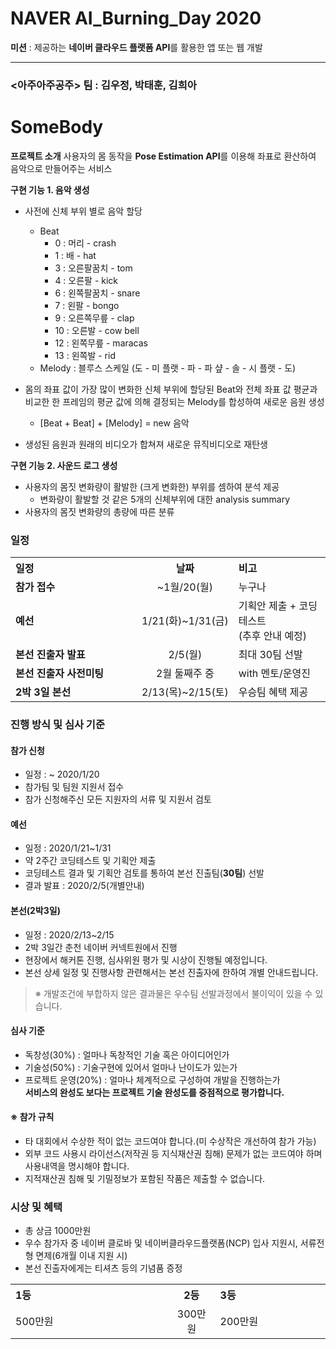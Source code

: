 
# NAVER AI_Burning_Day 2020  
**미션** : 제공하는 **네이버 클라우드 플랫폼 API**를 활용한 앱 또는 웹 개발 

---

### <아주아주공주> 팀 : 김우정, 박태훈, 김희아
# SomeBody 

**프로젝트 소개**
사용자의 몸 동작을 **Pose Estimation API**를 이용해 좌표로 환산하여 음악으로 만들어주는 서비스	

**구현 기능 1. 음악 생성**
- 사전에 신체 부위 별로 음악 할당
	- Beat 
		 - 0 : 머리 - crash
		 - 1 : 배 - hat
		 - 3 : 오른팔꿈치 - tom
		 - 4 : 오른팔 - kick
		 - 6 : 왼쪽팔꿈치 - snare
		 - 7 : 왼팔 - bongo
		 - 9 : 오른쪽무릎 - clap
		 - 10 : 오른발 - cow bell
		 - 12 : 왼쪽무릎 - maracas
		 - 13 : 왼쪽발 - rid
	- Melody : 블루스 스케일 (도 - 미 플랫 - 파 - 파 샾 - 솔 - 시 플랫 - 도)
	
	
- 몸의 좌표 값이 가장 많이 변화한 신체 부위에 할당된 Beat와 
  전체 좌표 값 평균과 비교한 한 프레임의 평균 값에 의해 결정되는 Melody를 합성하여 새로운 음원 생성 
	- [Beat + Beat] + [Melody]  = new 음악
- 생성된 음원과 원래의 비디오가 합쳐져 새로운 뮤직비디오로 재탄생

**구현 기능 2. 사운드 로그 생성**
- 사용자의 몸짓 변화량이 활발한 (크게 변화한) 부위를 셈하여 분석 제공
	- 변화량이 활발할 것 같은 5개의 신체부위에 대한 analysis summary
- 사용자의 몸짓 변화량의 총량에 따른 분류



### 일정
<table class="tbl_schedule">
  <tr>
    <th style="text-align:left;width:50%">일정</th>
    <th style="text-align:center;width:15%">날짜</th>
    <th style="text-align:left;width:35%">비고</th>
  </tr>
  <tr>
    <td>
      <strong>참가 접수</strong><br>
    </td>
    <td style="text-align:center">~1월/20(월)</td>
    <td>
      누구나
    </td>
  </tr>
  <tr>
    <td>
      <strong>예선</strong><br>
    </td>
    <td style="text-align:center">1/21(화)~1/31(금)</td>
    <td>
      기획안 제출 + 코딩 테스트<br>
      (추후 안내 예정)
    </td>
  </tr>
  <tr>
    <td>
      <strong>본선 진출자 발표</strong><br>
    </td>
    <td style="text-align:center"> 2/5(월)</td>
    <td>
      최대 30팀 선발<br>
    </td>
  </tr>
   <tr>
    <td>
      <strong>본선 진출자 사전미팅</strong><br>
    </td>
    <td style="text-align:center"> 2월 둘째주 중</td>
    <td>
      with 멘토/운영진<br>
    </td>
  </tr>
   <tr>
    <td>
      <strong>2박 3일 본선</strong><br>
    </td>
    <td style="text-align:center">2/13(목)~2/15(토)</td>
    <td>
      우승팀 혜택 제공<br>
    </td>
  </tr>
</table>


### 진행 방식 및 심사 기준

#### 참가 신청

* 일정 : ~ 2020/1/20
* 참가팀 및 팀원 지원서 접수 
* 참가 신청해주신 모든 지원자의 서류 및 지원서 검토

#### 예선 
* 일정 : 2020/1/21~1/31
* 약 2주간 코딩테스트 및 기획안 제출 
* 코딩테스트 결과 및 기획안 검토를 통하여 본선 진출팀(**30팀**) 선발
* 결과 발표 : 2020/2/5(개별안내)

#### 본선(2박3일)
* 일정 : 2020/2/13~2/15
* 2박 3일간 춘천 네이버 커넥트원에서 진행 
* 현장에서 해커톤 진행, 심사위원 평가 및 시상이 진행될 예정입니다. 
* 본선 상세 일정 및 진행사항 관련해서는 본선 진출자에 한하여 개별 안내드립니다. 
> ※ 개발조건에 부합하지 않은 결과물은 우수팀 선발과정에서 불이익이 있을 수 있습니다.

#### 심사 기준
* 독창성(30%) : 얼마나 독창적인 기술 혹은 아이디어인가 
* 기술성(50%) : 기술구현에 있어서 얼마나 난이도가 있는가 
* 프로젝트 운영(20%) : 얼마나 체계적으로 구성하여 개발을 진행하는가 <br>
**서비스의 완성도 보다는 프로젝트 기술 완성도를 중점적으로 평가합니다.**

#### ※ 참가 규칙 
* 타 대회에서 수상한 적이 없는 코드여야 합니다.(미 수상작은 개선하여 참가 가능) 
* 외부 코드 사용시 라이선스(저작권 등 지식재산권 침해) 문제가 없는 코드여야 하며 사용내역을 명시해야 합니다.
* 지적재산권 침해 및 기밀정보가 포함된 작품은 제출할 수 없습니다. 


### 시상 및 혜택

* 총 상금 1000만원
* 우수 참가자 중 네이버 클로바 및 네이버클라우드플랫폼(NCP) 입사 지원시, 서류전형 면제(6개월 이내 지원 시)
* 본선 진출자에게는 티셔츠 등의 기념품 증정

<table class="tbl_awards">
  <tr>
    <th style="text-align:left;width:50%">1등</th>
    <th style="text-align:center;width:15%">2등</th>
    <th style="text-align:left;width:35%">3등</th>
  </tr>
  <tr>
    <td>
      500만원<br>
    </td>
    <td style="text-align:center">300만원</td>
    <td>
      200만원
    </td>
  </tr>
 </table>

